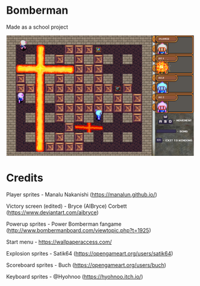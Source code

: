 # Bomberman
Made as a school project

![snapshot](other_textures/sample.PNG)

# Credits

Player sprites - Manalu Nakanishi (https://manalun.github.io/)

Victory screen (edited) - Bryce (AIBryce) Corbett (https://www.deviantart.com/aibryce)

Powerup sprites - Power Bomberman fangame (http://www.bombermanboard.com/viewtopic.php?t=1925)

Start menu - https://wallpaperaccess.com/

Explosion sprites - Satik64 (https://opengameart.org/users/satik64)

Scoreboard sprites - Buch (https://opengameart.org/users/buch)

Keyboard sprites - @Hyohnoo (https://hyohnoo.itch.io/)


